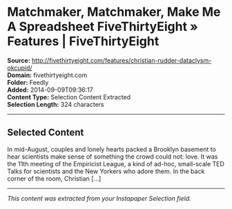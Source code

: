 # Matchmaker, Matchmaker, Make Me A Spreadsheet FiveThirtyEight » Features | FiveThirtyEight

**Source:** http://fivethirtyeight.com/features/christian-rudder-dataclysm-okcupid/  
**Domain:** fivethirtyeight.com  
**Folder:** Feedly  
**Added:** 2014-09-09T09:36:17  
**Content Type:** Selection Content Extracted  
**Selection Length:** 324 characters  


---

## Selected Content

In mid-August, couples and lonely hearts packed a Brooklyn basement to hear scientists make sense of something the crowd could not: love. It was the 11th meeting of the Empiricist League, a kind of ad-hoc, small-scale TED Talks for scientists and the New Yorkers who adore them. In the back corner of the room, Christian […]

---

*This content was extracted from your Instapaper Selection field.*